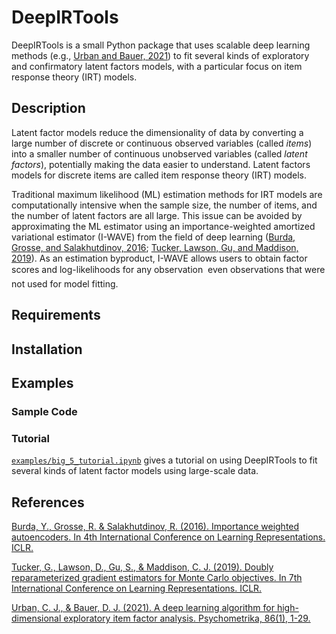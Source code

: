 # DeepIRTools

DeepIRTools is a small Python package that uses scalable deep learning methods (e.g., [Urban and Bauer, 2021](https://link.springer.com/article/10.1007/s11336-021-09748-3)) to fit several kinds of exploratory and confirmatory latent factors models, with a particular focus on item response theory (IRT) models.

## Description

Latent factor models reduce the dimensionality of data by converting a large number of discrete or continuous observed variables (called *items*) into a smaller number of continuous unobserved variables (called *latent factors*), potentially making the data easier to understand. Latent factors models for discrete items are called item response theory (IRT) models.

Traditional maximum likelihood (ML) estimation methods for IRT models are computationally intensive when the sample size, the number of items, and the number of latent factors are all large. This issue can be avoided by approximating the ML estimator using an importance-weighted amortized variational estimator (I-WAVE) from the field of deep learning ([Burda, Grosse, and Salakhutdinov, 2016](https://arxiv.org/abs/1509.00519); [Tucker, Lawson, Gu, and Maddison, 2019](https://arxiv.org/abs/1810.04152)). As an estimation byproduct, I-WAVE allows users to obtain factor scores and log-likelihoods for any observation &#151; even observations that were not used for model fitting.

## Requirements

## Installation

## Examples

### Sample Code

### Tutorial

[`examples/big_5_tutorial.ipynb`](examples/big_5_tutorial.ipynb) gives a tutorial on using DeepIRTools to fit several kinds of latent factor models using large-scale data. 

## References

[Burda, Y., Grosse, R. & Salakhutdinov, R. (2016). Importance weighted autoencoders. In 4th International Conference on Learning Representations. ICLR.](https://arxiv.org/abs/1509.00519)

[Tucker, G., Lawson, D., Gu, S., & Maddison, C. J. (2019). Doubly reparameterized gradient estimators for Monte Carlo objectives. In 7th International Conference on Learning Representations. ICLR.](https://arxiv.org/abs/1810.04152)

[Urban, C. J., & Bauer, D. J. (2021). A deep learning algorithm for high-dimensional exploratory item factor analysis. Psychometrika, 86(1), 1-29.](https://link.springer.com/article/10.1007/s11336-021-09748-3)

